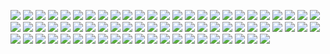 ![](https://gitlab.com/ntrungcn/772/-/raw/master/23.jpg)
![](https://gitlab.com/ntrungcn/772/-/raw/master/33.jpg)
![](https://gitlab.com/ntrungcn/772/-/raw/master/19.jpg)
![](https://gitlab.com/ntrungcn/772/-/raw/master/57.jpg)
![](https://gitlab.com/ntrungcn/772/-/raw/master/10.jpg)
![](https://gitlab.com/ntrungcn/772/-/raw/master/09.jpg)
![](https://gitlab.com/ntrungcn/772/-/raw/master/30.jpg)
![](https://gitlab.com/ntrungcn/772/-/raw/master/15.jpg)
![](https://gitlab.com/ntrungcn/772/-/raw/master/46.jpg)
![](https://gitlab.com/ntrungcn/772/-/raw/master/67.jpg)
![](https://gitlab.com/ntrungcn/772/-/raw/master/28.jpg)
![](https://gitlab.com/ntrungcn/772/-/raw/master/50.jpg)
![](https://gitlab.com/ntrungcn/772/-/raw/master/17.jpg)
![](https://gitlab.com/ntrungcn/772/-/raw/master/35.jpg)
![](https://gitlab.com/ntrungcn/772/-/raw/master/71.jpg)
![](https://gitlab.com/ntrungcn/772/-/raw/master/36.jpg)
![](https://gitlab.com/ntrungcn/772/-/raw/master/38.jpg)
![](https://gitlab.com/ntrungcn/772/-/raw/master/51.jpg)
![](https://gitlab.com/ntrungcn/772/-/raw/master/03.jpg)
![](https://gitlab.com/ntrungcn/772/-/raw/master/25.jpg)
![](https://gitlab.com/ntrungcn/772/-/raw/master/64.jpg)
![](https://gitlab.com/ntrungcn/772/-/raw/master/45.jpg)
![](https://gitlab.com/ntrungcn/772/-/raw/master/13.jpg)
![](https://gitlab.com/ntrungcn/772/-/raw/master/21.jpg)
![](https://gitlab.com/ntrungcn/772/-/raw/master/34.jpg)
![](https://gitlab.com/ntrungcn/772/-/raw/master/59.jpg)
![](https://gitlab.com/ntrungcn/772/-/raw/master/16.jpg)
![](https://gitlab.com/ntrungcn/772/-/raw/master/61.jpg)
![](https://gitlab.com/ntrungcn/772/-/raw/master/44.jpg)
![](https://gitlab.com/ntrungcn/772/-/raw/master/37.jpg)
![](https://gitlab.com/ntrungcn/772/-/raw/master/49.jpg)
![](https://gitlab.com/ntrungcn/772/-/raw/master/04.jpg)
![](https://gitlab.com/ntrungcn/772/-/raw/master/39.jpg)
![](https://gitlab.com/ntrungcn/772/-/raw/master/06.jpg)
![](https://gitlab.com/ntrungcn/772/-/raw/master/62.jpg)
![](https://gitlab.com/ntrungcn/772/-/raw/master/20.jpg)
![](https://gitlab.com/ntrungcn/772/-/raw/master/27.jpg)
![](https://gitlab.com/ntrungcn/772/-/raw/master/01.jpg)
![](https://gitlab.com/ntrungcn/772/-/raw/master/22.jpg)
![](https://gitlab.com/ntrungcn/772/-/raw/master/18.jpg)
![](https://gitlab.com/ntrungcn/772/-/raw/master/54.jpg)
![](https://gitlab.com/ntrungcn/772/-/raw/master/02.jpg)
![](https://gitlab.com/ntrungcn/772/-/raw/master/32.jpg)
![](https://gitlab.com/ntrungcn/772/-/raw/master/69.jpg)
![](https://gitlab.com/ntrungcn/772/-/raw/master/31.jpg)
![](https://gitlab.com/ntrungcn/772/-/raw/master/47.jpg)
![](https://gitlab.com/ntrungcn/772/-/raw/master/11.jpg)
![](https://gitlab.com/ntrungcn/772/-/raw/master/63.jpg)
![](https://gitlab.com/ntrungcn/772/-/raw/master/12.jpg)
![](https://gitlab.com/ntrungcn/772/-/raw/master/66.jpg)
![](https://gitlab.com/ntrungcn/772/-/raw/master/58.jpg)
![](https://gitlab.com/ntrungcn/772/-/raw/master/42.jpg)
![](https://gitlab.com/ntrungcn/772/-/raw/master/08.jpg)
![](https://gitlab.com/ntrungcn/772/-/raw/master/48.jpg)
![](https://gitlab.com/ntrungcn/772/-/raw/master/07.jpg)
![](https://gitlab.com/ntrungcn/772/-/raw/master/68.jpg)
![](https://gitlab.com/ntrungcn/772/-/raw/master/52.jpg)
![](https://gitlab.com/ntrungcn/772/-/raw/master/56.jpg)
![](https://gitlab.com/ntrungcn/772/-/raw/master/65.jpg)
![](https://gitlab.com/ntrungcn/772/-/raw/master/05.jpg)
![](https://gitlab.com/ntrungcn/772/-/raw/master/55.jpg)
![](https://gitlab.com/ntrungcn/772/-/raw/master/40.jpg)
![](https://gitlab.com/ntrungcn/772/-/raw/master/60.jpg)
![](https://gitlab.com/ntrungcn/772/-/raw/master/41.jpg)
![](https://gitlab.com/ntrungcn/772/-/raw/master/53.jpg)
![](https://gitlab.com/ntrungcn/772/-/raw/master/43.jpg)
![](https://gitlab.com/ntrungcn/772/-/raw/master/24.jpg)
![](https://gitlab.com/ntrungcn/772/-/raw/master/26.jpg)
![](https://gitlab.com/ntrungcn/772/-/raw/master/70.jpg)
![](https://gitlab.com/ntrungcn/772/-/raw/master/29.jpg)
![](https://gitlab.com/ntrungcn/772/-/raw/master/14.jpg)
